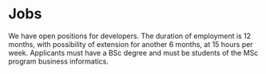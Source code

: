 Jobs
====

We have open positions for developers.
The duration of employment is 12 months, with possibility of extension for another 6 months, at 15 hours per week.
Applicants must have a BSc degree and must be students of the MSc program business informatics.
